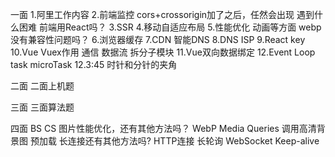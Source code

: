 一面
1.阿里工作内容
2.前端监控
  cors+crossorigin加了之后，任然会出现
  遇到什么困难
  前端用React吗？
3.SSR
4.移动自适应布局
5.性能优化 动画等方面
  webp没有兼容性问题吗？
6.浏览器缓存
7.CDN
  智能DNS
8.DNS
  ISP
9.React key
10.Vue
   Vuex作用
   通信 数据流 拆分子模块
11.Vue双向数据绑定
12.Event Loop
  task microTask
12.3:45 时针和分针的夹角

二面
二面上机题


三面
三面算法题


四面
BS CS
图片性能优化，还有其他方法吗？
  WebP
  Media Queries 调用高清背景图
预加载
长连接还有其他方法吗?
  HTTP连接 长轮询 WebSocket
  Keep-alive